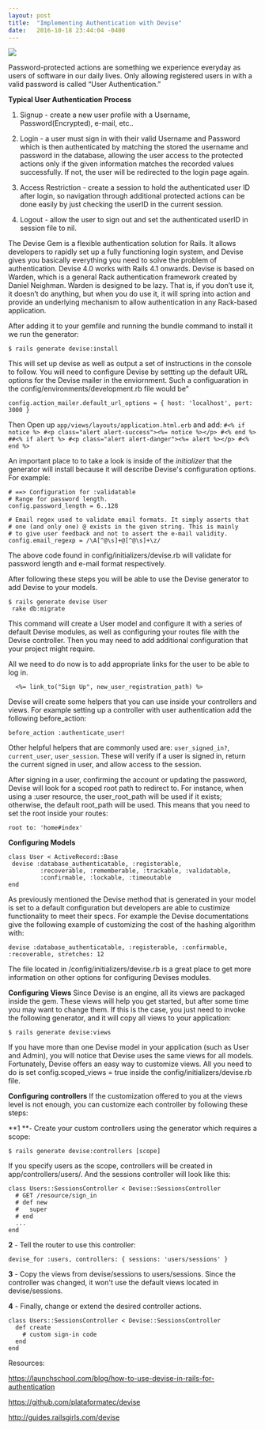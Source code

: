 ```yaml
---
layout: post
title:  "Implementing Authentication with Devise"
date:   2016-10-18 23:44:04 -0400
---
```



![](https://achievement-images.teamtreehouse.com/badges_Ruby_UserAuthentication_Stage1.png)

 Password-protected actions are something we experience everyday as users of software in our daily lives. Only allowing registered users in with a valid password is called “User Authentication.”

**Typical User Authentication Process**
 1. Signup - create a new user profile with a Username, Password(Encrypted), e-mail, etc..

 2. Login - a user must sign in with their valid Username and Password which is then authenticated by matching the stored the username and password in the database, allowing the user access to the protected actions only if the given information matches the recorded values successfully. If not, the user will be redirected to the login page again. 

 3. Access Restriction - create a session to hold the authenticated user ID after login, so navigation through additional protected actions can be done easily by just checking the userID in the current session.

 4. Logout - allow the user to sign out and set the authenticated userID in session file to nil.

The Devise Gem is a flexible authentication solution for Rails. It allows developers to rapidly set up a fully functioning login system, and Devise gives you basically everything you need to solve the problem of authentication. Devise 4.0 works with Rails 4.1 onwards. Devise is based on Warden, which is a general Rack authentication framework created by Daniel Neighman.
Warden is designed to be lazy. That is, if you don’t use it, it doesn’t do anything, but when you do use it, it will spring into action and provide an underlying mechanism to allow authentication in any Rack-based application.


After adding it to your gemfile and running the bundle command to install it we run the generator:

```
$ rails generate devise:install
```

This will set up devise as well as output a set of instructions in the console to follow. You will need to configure Devise by settting up the default URL options for the Devise mailer in the enviornment. Such a configuaration in the config/environments/development.rb file would be"
```
config.action_mailer.default_url_options = { host: 'localhost', port: 3000 }
```

Then Open up `app/views/layouts/application.html.erb` and add:
 `
#<% if notice %>
#<p class="alert alert-success"><%= notice %></p>
#<% end %>
##<% if alert %>
  #<p class="alert alert-danger"><%= alert %></p>
#<% end %>
 `

An important place to to take a look is inside of the *initializer* that the generator will install because it will describe Devise's configuration options. For example:

```
# ==> Configuration for :validatable
# Range for password length.
config.password_length = 6..128

# Email regex used to validate email formats. It simply asserts that
# one (and only one) @ exists in the given string. This is mainly
# to give user feedback and not to assert the e-mail validity.
config.email_regexp = /\A[^@\s]+@[^@\s]+\z/
```

The above code found in config/initializers/devise.rb will validate for password length and e-mail format respectively.

After following these steps you will be able to use the Devise generator to add Devise to your models. 
```
$ rails generate devise User
 rake db:migrate
```
This command will create a User model and configure it with a series of default Devise modules, as well as configuring your routes file with the Devise controller. Then you may need to add additional configuration that your project might require.

All we need to do now is to add appropriate links for the user to be able to log in.
```
  <%= link_to("Sign Up", new_user_registration_path) %>
```


Devise will create some helpers that you can use inside your controllers and views. For example setting up a controller with user authentication add the following before_action:

```
before_action :authenticate_user!
```

Other helpful helpers that are commonly used are: `user_signed_in?`, `current_user`, `user_session`. These will verify if a user is signed in, return the current signed in user, and allow access to the session. 

After signing in a user, confirming the account or updating the password, Devise will look for a scoped root path to redirect to. For instance, when using a :user resource, the user_root_path will be used if it exists; otherwise, the default root_path will be used. This means that you need to set the root inside your routes:
```
root to: 'home#index'
```

 **Configuring Models**
 ```
 class User < ActiveRecord::Base
  devise :database_authenticatable, :registerable,
          :recoverable, :rememberable, :trackable, :validatable,
          :confirmable, :lockable, :timeoutable
 end
```

As previously mentioned the Devise method that is generated in your model is set to a default configuration but developers are able to custimize functionality to meet their specs. For example the Devise documentations give the following example of customizing the cost of the hashing algorithm with:
```
devise :database_authenticatable, :registerable, :confirmable, :recoverable, stretches: 12
```

The file located in /config/initializers/devise.rb is a great place to get more information on other options for configuring Devises modules.

**Configuring Views**
Since Devise is an engine, all its views are packaged inside the gem. These views will help you get started, but after some time you may want to change them. If this is the case, you just need to invoke the following generator, and it will copy all views to your application:
```
$ rails generate devise:views
```

If you have more than one Devise model in your application (such as User and Admin), you will notice that Devise uses the same views for all models. Fortunately, Devise offers an easy way to customize views. All you need to do is set config.scoped_views = true inside the config/initializers/devise.rb file.

**Configuring controllers**
If the customization offered to you at the views level is not enough, you can customize each controller by following these steps:

**1 **- Create your custom controllers using the generator which requires a scope:
```
$ rails generate devise:controllers [scope]
``` 

If you specify users as the scope, controllers will be created in app/controllers/users/. And the sessions controller will look like this:
```
class Users::SessionsController < Devise::SessionsController
  # GET /resource/sign_in
  # def new
  #   super
  # end
  ...
end
```


**2** - Tell the router to use this controller:
```
devise_for :users, controllers: { sessions: 'users/sessions' }
```


**3** - Copy the views from devise/sessions to users/sessions. Since the controller was changed, it won't use the default views located in devise/sessions.

**4** -  Finally, change or extend the desired controller actions.
```
class Users::SessionsController < Devise::SessionsController
  def create
    # custom sign-in code
  end
end
```

Resources:

https://launchschool.com/blog/how-to-use-devise-in-rails-for-authentication

https://github.com/plataformatec/devise

http://guides.railsgirls.com/devise















